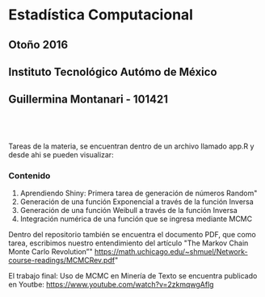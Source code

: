 # **Estadística Computacional**
## **Otoño 2016**
## **Instituto Tecnológico Autómo de México**
## Guillermina Montanari - 101421

<div style = "height: 40px;"></div>

Tareas de la materia, se encuentran dentro de un archivo llamado app.R y desde ahi se pueden visualizar:

### Contenido
1. Aprendiendo Shiny: Primera tarea de generación de números Random"</a>
2. Generación de una función Exponencial a través de la función Inversa
3. Generación de una función Weibull a través de la función Inversa
4. Integración numérica de una función que se ingresa mediante MCMC

Dentro del repositorio también se encuentra el documento PDF, que como tarea, escribimos nuestro entendimiento del artículo "The Markov Chain Monte Carlo Revolution”" https://math.uchicago.edu/~shmuel/Network-course-readings/MCMCRev.pdf"

El trabajo final: Uso de MCMC en Minería de Texto se encuentra publicado en Youtbe: https://www.youtube.com/watch?v=2zkmqwgAflg